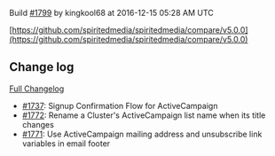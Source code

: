 Build [#1799](https://circleci.com/gh/spiritedmedia/spiritedmedia/1799) by kingkool68 at 2016-12-15 05:28 AM UTC

[https://github.com/spiritedmedia/spiritedmedia/compare/v5.0.0](https://github.com/spiritedmedia/spiritedmedia/compare/v5.0.0)
## Change log
[Full Changelog](https://github.com/spiritedmedia/spiritedmedia/compare/v4.8.2...v5.0.0)

 - [#1737](https://github.com/spiritedmedia/spiritedmedia/pull/1737): Signup Confirmation Flow for ActiveCampaign
 - [#1772](https://github.com/spiritedmedia/spiritedmedia/pull/1772): Rename a Cluster's ActiveCampaign list name when its title changes
 - [#1771](https://github.com/spiritedmedia/spiritedmedia/pull/1771): Use ActiveCampaign mailing address and unsubscribe link variables in email footer
